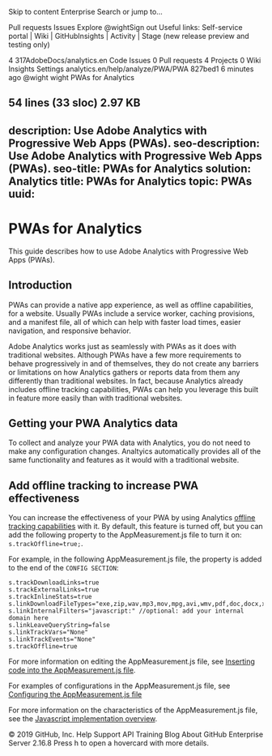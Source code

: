 Skip to content
Enterprise
Search or jump to…

Pull requests
Issues
Explore
@wightSign out
Useful links: Self-service portal | Wiki | GitHubInsights | Activity | Stage (new release preview and testing only)

4
317AdobeDocs/analytics.en
 Code Issues 0 Pull requests 4 Projects 0 Wiki Insights Settings
analytics.en/help/analyze/PWA/PWA
827bed1 6 minutes ago
@wight wight PWAs for Analytics
   
54 lines (33 sloc)  2.97 KB
---
description: Use Adobe Analytics with Progressive Web Apps (PWAs).
seo-description: Use Adobe Analytics with Progressive Web Apps (PWAs).
seo-title: PWAs for Analytics
solution: Analytics
title: PWAs for Analytics
topic: PWAs
uuid: 
---

# PWAs for Analytics

This guide describes how to use Adobe Analytics with Progressive Web Apps (PWAs).

## Introduction

PWAs can provide a native app experience, as well as offline capabilities, for a website. Usually PWAs include a service worker, caching provisions, and a manifest file, all of which can help with faster load times, easier navigation, and responsive behavior. 

Adobe Analytics works just as seamlessly with PWAs as it does with traditional websites. Although PWAs have a few more requirements to behave progressively in and of themselves, they do not create any barriers or limitations on how Analytics gathers or reports data from them any differently than traditional websites. In fact, because Analytics already includes offline tracking capabilities, PWAs can help you leverage this built in feature more easily than with traditional websites.

## Getting your PWA Analytics data

To collect and analyze your PWA data with Analytics, you do not need to  make any configuration changes. Analtyics automatically provides all of the same functionality and features as it would with a traditional website.

## Add offline tracking to increase PWA effectiveness

You can increase the effectiveness of your PWA by using Analytics [offline tracking capabilities](https://docs.adobe.com/content/help/en/analytics/implementation/javascript-implementation/offline-tracking.html) with it. By default, this feature is turned off, but you can add the following property to the AppMeasurement.js file to turn it on: `s.trackOffline=true;`.

For example, in the following AppMeasurement.js file, the property is added to the end of the `CONFIG SECTION`:

```
s.trackDownloadLinks=true 
s.trackExternalLinks=true 
s.trackInlineStats=true 
s.linkDownloadFileTypes="exe,zip,wav,mp3,mov,mpg,avi,wmv,pdf,doc,docx,xls,xlsx,ppt,pptx" 
s.linkInternalFilters="javascript:" //optional: add your internal domain here 
s.linkLeaveQueryString=false 
s.linkTrackVars="None" 
s.linkTrackEvents="None" 
s.trackOffline=true 
```


For more information on editing the AppMeasurement.js file, see [Inserting code into the AppMeasurement.js file](https://docs.adobe.com/content/help/en/analytics/implementation/implement-analytics-with-dtm/analytics-tool/t-appmeasurement-code.html).

For examples of configurations in the AppMeasurement.js file, see [Configuring the AppMeasurement.js file](https://docs.adobe.com/content/help/en/analytics/implementation/javascript-implementation/appmeasure-mjs-pagecode.html#section_042412C29CC249E298F19B2BC2F43CE7)

For more information on the characteristics of the AppMeasurement.js file, see the [Javascript implementation overview](https://docs.adobe.com/content/help/en/analytics/implementation/javascript-implementation/appmeasurement-js/appmeasure-mjs.html). 





© 2019 GitHub, Inc.
Help
Support
API
Training
Blog
About
GitHub Enterprise Server 2.16.8
Press h to open a hovercard with more details.
